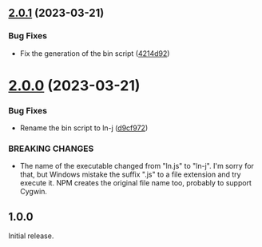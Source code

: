## [2.0.1](https://github.com/prantlf/ln.js/compare/v2.0.0...v2.0.1) (2023-03-21)


### Bug Fixes

* Fix the generation of the bin script ([4214d92](https://github.com/prantlf/ln.js/commit/4214d923824876139bd6790ea19ca63718116985))

# [2.0.0](https://github.com/prantlf/ln.js/compare/v1.0.0...v2.0.0) (2023-03-21)


### Bug Fixes

* Rename the bin script to ln-j ([d9cf972](https://github.com/prantlf/ln.js/commit/d9cf972fe4a7210c479d73ada2521826f5a2ecc4))


### BREAKING CHANGES

* The name of the executable changed from "ln.js" to "ln-j". I'm sorry
for that, but Windows mistake the suffix ".js" to a file extension and try execute it.
NPM creates the original file name too, probably to support Cygwin.

## 1.0.0

Initial release.
